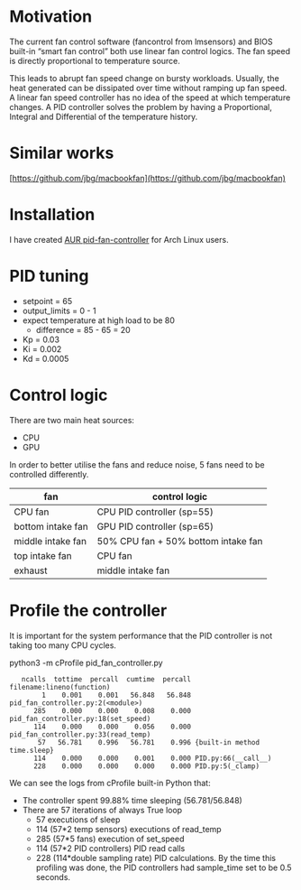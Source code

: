 # Motivation

The current fan control software (fancontrol from lmsensors) and BIOS built-in “smart fan control” both use linear fan control logics. The fan speed is directly proportional to temperature source.

This leads to abrupt fan speed change on bursty workloads. Usually, the heat generated can be dissipated over time without ramping up fan speed. A linear fan speed controller has no idea of the speed at which temperature changes. A PID controller solves the problem by having a Proportional, Integral and Differential of the temperature history.


# Similar works

[https://github.com/jbg/macbookfan](https://github.com/jbg/macbookfan)


# Installation

I have created
[AUR pid-fan-controller](https://aur.archlinux.org/packages/pid-fan-controller/)
for Arch Linux users.

# PID tuning

* setpoint = 65
* output_limits = 0 - 1
* expect temperature at high load to be 80
  * difference = 85 - 65 = 20
* Kp = 0.03
* Ki = 0.002
* Kd = 0.0005


# Control logic

There are two main heat sources:

*   CPU
*   GPU

In order to better utilise the fans and reduce noise, 5 fans need to be controlled differently.

| fan               | control logic                       |
|-------------------|-------------------------------------|
| CPU fan           | CPU PID controller (sp=55)          |
| bottom intake fan | GPU PID controller (sp=65)          |
| middle intake fan | 50% CPU fan + 50% bottom intake fan |
| top intake fan    | CPU fan                             |
| exhaust           | middle intake fan                   |

# Profile the controller

It is important for the system performance that the PID controller is not taking too many CPU cycles.

  python3 -m cProfile pid_fan_controller.py


```
   ncalls  tottime  percall  cumtime  percall filename:lineno(function)
        1    0.001    0.001   56.848   56.848 pid_fan_controller.py:2(<module>)
      285    0.000    0.000    0.008    0.000 pid_fan_controller.py:18(set_speed)
      114    0.000    0.000    0.056    0.000 pid_fan_controller.py:33(read_temp)
       57   56.781    0.996   56.781    0.996 {built-in method time.sleep}
      114    0.000    0.000    0.001    0.000 PID.py:66(__call__)
      228    0.000    0.000    0.000    0.000 PID.py:5(_clamp)
```

We can see the logs from cProfile built-in Python that:

*   The controller spent 99.88% time sleeping (56.781/56.848)
*   There are 57 iterations of always True loop
    *   57 executions of sleep
    *   114 (57*2 temp sensors) executions of read_temp
    *   285 (57*5 fans) execution of set_speed
    *   114 (57*2 PID controllers) PID read calls
    *   228 (114*double sampling rate) PID calculations. By the time this profiling was done, the PID controllers had sample_time set to be 0.5 seconds.
